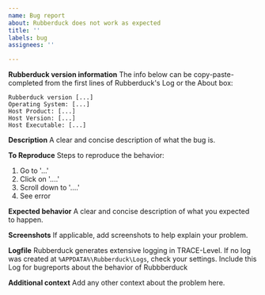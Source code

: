 ```yaml
---
name: Bug report
about: Rubberduck does not work as expected
title: ''
labels: bug
assignees: ''

---
```

**Rubberduck version information**
The info below can be copy-paste-completed from the first lines of Rubberduck's Log or the About box:

    Rubberduck version [...]
    Operating System: [...]
    Host Product: [...]
    Host Version: [...]
    Host Executable: [...]


**Description**
A clear and concise description of what the bug is.

**To Reproduce**
Steps to reproduce the behavior:
1. Go to '...'
2. Click on '....'
3. Scroll down to '....'
4. See error

**Expected behavior**
A clear and concise description of what you expected to happen.

**Screenshots**
If applicable, add screenshots to help explain your problem.

**Logfile**
Rubberduck generates extensive logging in TRACE-Level. If no log was created at `%APPDATA%\Rubberduck\Logs`, check your settings. Include this Log for bugreports about the behavior of Rubbberduck

**Additional context**
Add any other context about the problem here.
